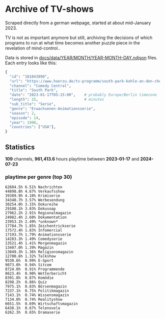 # Archive of TV-shows

Scraped directly from a german webpage, started at about mid-January 2023.

TV is not as important anymore but still, archiving the decisions of which programs to run at what time
becomes another puzzle piece in the revelation of mind-control.. 

Data is stored in [docs/data/YEAR/MONTH/YEAR-MONTH-DAY.ndjson](docs/data/) files. 
Each entry looks like this:

```python
{
  "id": "181043890", 
  "url": "https://www.hoerzu.de/tv-programm/south-park-kohle-an-den-chefkoch/bid_181043890/", 
  "channel": "Comedy Central", 
  "title": "South Park", 
  "date": "2023-01-17T05:15:00",    # probably Europe/Berlin timezone 
  "length": 25,                     # minutes 
  "sub_title": "Serie", 
  "genre": "Erwachsenen-Animationsserie", 
  "season": 2, 
  "episode": 14, 
  "year": 1998, 
  "countries": ["USA"],
}
```

## Statistics

**109** channels, **961,413.6** hours playtime between **2023-01-17** and **2024-07-23**


### playtime per genre (top 30)

    62604.5h 6.51% Nachrichten
    44898.8h 4.67% Verkaufsshow
    39389.9h 4.10% Krimiserie
    34348.7h 3.57% Werbesendung
    30254.0h 3.15% Dokureihe
    29108.1h 3.03% Dokusoap
    27962.2h 2.91% Regionalmagazin
    24982.4h 2.60% Dokumentation
    23953.1h 2.49% *unknown*
    17784.7h 1.85% Zeichentrickserie
    17572.4h 1.83% Infomercial
    17193.7h 1.79% Animationsserie
    14283.3h 1.49% Comedyserie
    13521.4h 1.41% Morgenmagazin
    13407.0h 1.39% Magazin
    13049.3h 1.36% Religionsmagazin
    12700.6h 1.32% Talkshow
    9530.6h  0.99% E-Sport
    9073.0h  0.94% Sitcom
    8724.0h  0.91% Programmende
    8623.4h  0.90% Wetterbericht
    8391.8h  0.87% Komödie
    8298.2h  0.86% Quiz
    7975.1h  0.83% Börsenmagazin
    7237.1h  0.75% Politikmagazin
    7143.1h  0.74% Wissensmagazin
    7134.0h  0.74% Realityshow
    6651.5h  0.69% Wirtschaftsmagazin
    6438.1h  0.67% Telenovela
    6262.3h  0.65% Dramaserie
